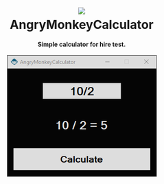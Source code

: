 <h1 align="center">
  <br>
  <a href="http://www.angrymonkeyagency.com/"><img src="https://raw.githubusercontent.com/karamalhamoud/AngryMonkeyCalculator/master/favicon.ico" width="100"></a>
  <br>
  AngryMonkeyCalculator
  <br>
</h1>

<h4 align="center">Simple calculator for hire test.
<br><br>
<img src="https://raw.githubusercontent.com/karamalhamoud/AngryMonkeyCalculator/master/screenshot.png" width="349">
</h4>
